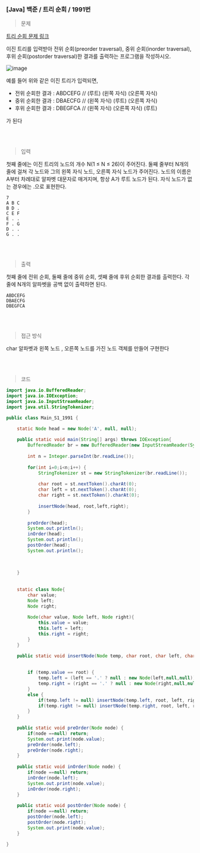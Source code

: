 <h3>[Java] 백준 / 트리 순회 / 1991번 </h3>

> 문제
> 

[트리 순회 문제 링크](https://www.acmicpc.net/problem/1991)

이진 트리를 입력받아 전위 순회(preorder traversal), 중위 순회(inorder traversal), 후위 순회(postorder traversal)한 결과를 출력하는 프로그램을 작성하시오.

![image](https://user-images.githubusercontent.com/67681207/153423598-bcaad818-afa2-44ba-8dc9-8fcd7fa8f0ed.png)

예를 들어 위와 같은 이진 트리가 입력되면,

- 전위 순회한 결과 : ABDCEFG // (루트) (왼쪽 자식) (오른쪽 자식)
- 중위 순회한 결과 : DBAECFG // (왼쪽 자식) (루트) (오른쪽 자식)
- 후위 순회한 결과 : DBEGFCA // (왼쪽 자식) (오른쪽 자식) (루트)

가 된다

<br>
<br>

> 입력
> 

첫째 줄에는 이진 트리의 노드의 개수 N(1 ≤ N ≤ 26)이 주어진다. 둘째 줄부터 N개의 줄에 걸쳐 각 노드와 그의 왼쪽 자식 노드, 오른쪽 자식 노드가 주어진다. 노드의 이름은 A부터 차례대로 알파벳 대문자로 매겨지며, 항상 A가 루트 노드가 된다. 자식 노드가 없는 경우에는 .으로 표현한다.

```
7
A B C
B D .
C E F
E . .
F . G
D . .
G . .
```

<br>
<br>

> 출력
> 

첫째 줄에 전위 순회, 둘째 줄에 중위 순회, 셋째 줄에 후위 순회한 결과를 출력한다. 각 줄에 N개의 알파벳을 공백 없이 출력하면 된다.

```
ABDCEFG
DBAECFG
DBEGFCA
```

<br>
<br>

> 접근 방식
> 

char 알파벳과 왼쪽 노드 , 오른쪽 노드를 가진 노드 객체를 만들어 구현한다

<br>
<br>

> 코드
> 

```java
import java.io.BufferedReader;
import java.io.IOException;
import java.io.InputStreamReader;
import java.util.StringTokenizer;

public class Main_S1_1991 {

	static Node head = new Node('A', null, null);
	
	public static void main(String[] args) throws IOException{
		BufferedReader br = new BufferedReader(new InputStreamReader(System.in));
		
		int n = Integer.parseInt(br.readLine());
		
		for(int i=0;i<n;i++) {
			StringTokenizer st = new StringTokenizer(br.readLine());
			
			char root = st.nextToken().charAt(0);
			char left = st.nextToken().charAt(0);
			char right = st.nextToken().charAt(0);
			
			insertNode(head, root,left,right);
		}
		
		preOrder(head);
		System.out.println();
		inOrder(head);
		System.out.println();
		postOrder(head);
		System.out.println();
		
		
		
	}
	
	
	static class Node{
		char value;
		Node left;
		Node right;
		
		Node(char value, Node left, Node right){
			this.value = value;
			this.left = left;
			this.right = right;
		}
	}

	public static void insertNode(Node temp, char root, char left, char right) {
		
		
		if (temp.value == root) {
			temp.left = (left == '.' ? null : new Node(left,null,null));
			temp.right = (right == '.' ? null : new Node(right,null,null)); 
		}
		else {
			if(temp.left != null) insertNode(temp.left, root, left, right);
			if(temp.right != null) insertNode(temp.right, root, left, right);
		}
	}
	
	public static void preOrder(Node node) {
		if(node ==null) return;
		System.out.print(node.value);
		preOrder(node.left);
		preOrder(node.right);
	}
	
	public static void inOrder(Node node) {
		if(node ==null) return;
		inOrder(node.left);
		System.out.print(node.value);
		inOrder(node.right);
	}
	
	public static void postOrder(Node node) {
		if(node ==null) return;
		postOrder(node.left);
		postOrder(node.right);
		System.out.print(node.value);
	}

}
```
